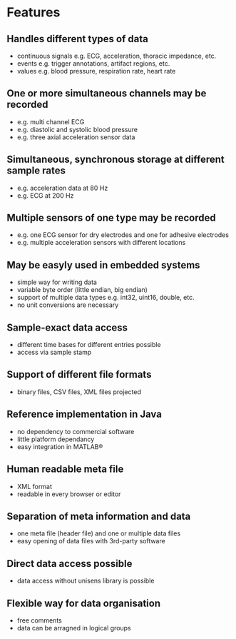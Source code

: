 # Features

## Handles different types of data

- continuous signals e.g. ECG, acceleration, thoracic impedance, etc.
- events e.g. trigger annotations, artifact regions, etc.
- values e.g. blood pressure, respiration rate, heart rate

## One or more simultaneous channels may be recorded

- e.g. multi channel ECG
- e.g. diastolic and systolic blood pressure
- e.g. three axial acceleration sensor data

## Simultaneous, synchronous storage at different sample rates

- e.g. acceleration data at 80 Hz
- e.g. ECG at 200 Hz

## Multiple sensors of one type may be recorded

- e.g. one ECG sensor for dry electrodes and one for adhesive electrodes
- e.g. multiple acceleration sensors with different locations

## May be easyly used in embedded systems

- simple way for writing data
- variable byte order (little endian, big endian)
- support of multiple data types e.g. int32, uint16, double, etc.
- no unit conversions are necessary

## Sample-exact data access

- different time bases for different entries possible
- access via sample stamp

## Support of different file formats

- binary files, CSV files, XML files projected

## Reference implementation in Java

- no dependency to commercial software
- little platform dependancy
- easy integration in MATLAB®

## Human readable meta file

- XML format
- readable in every browser or editor

## Separation of meta information and data

- one meta file (header file) and one or multiple data files
- easy opening of data files with 3rd-party software

## Direct data access possible

- data access without unisens library is possible

## Flexible way for data organisation

- free comments
- data can be arragned in logical groups
